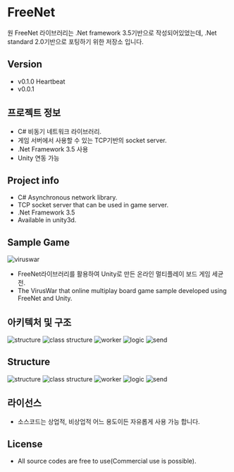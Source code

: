 FreeNet
=========
원 FreeNet 라이브러리는 .Net framework 3.5기반으로 작성되어있었는데, .Net standard 2.0기반으로 포팅하기 위한 저장소 입니다.

Version
----------
* v0.1.0 Heartbeat
* v0.0.1

프로젝트 정보
----------
* C# 비동기 네트워크 라이브러리.
* 게임 서버에서 사용할 수 있는 TCP기반의 socket server.
* .Net Framework 3.5 사용
* Unity 연동 가능

Project info
----------
* C# Asynchronous network library.
* TCP socket server that can be used in game server.
* .Net Framework 3.5
* Available in unity3d.

Sample Game
----------
![viruswar](https://github.com/sunduk/FreeNet/blob/master/viruswar/client/doc/screenshot.png?raw=true)
* FreeNet라이브러리를 활용하여 Unity로 만든 온라인 멀티플레이 보드 게임 세균전.
* The VirusWar that online multiplay board game sample developed using FreeNet and Unity.

아키텍처 및 구조   
----------
![structure](https://github.com/sunduk/FreeNet/blob/master/documents/struct.png?raw=true)
![class structure](https://github.com/sunduk/FreeNet/blob/master/documents/class_struct.png?raw=true)
![worker](https://github.com/sunduk/FreeNet/blob/master/documents/worker_thread.png?raw=true)
![logic](https://github.com/sunduk/FreeNet/blob/master/documents/logic_thread.png?raw=true)
![send](https://github.com/sunduk/FreeNet/blob/master/documents/send.png?raw=true)

Structure
----------
![structure](https://github.com/sunduk/FreeNet/blob/master/documents/struct_en.png?raw=true)
![class structure](https://github.com/sunduk/FreeNet/blob/master/documents/class_struct_en.png?raw=true)
![worker](https://github.com/sunduk/FreeNet/blob/master/documents/worker_thread_en.png?raw=true)
![logic](https://github.com/sunduk/FreeNet/blob/master/documents/logic_thread_en.png?raw=true)
![send](https://github.com/sunduk/FreeNet/blob/master/documents/send_en.png?raw=true)


라이선스
----------
* 소스코드는 상업적, 비상업적 어느 용도이든 자유롭게 사용 가능 합니다.

License
----------
* All source codes are free to use(Commercial use is possible).
